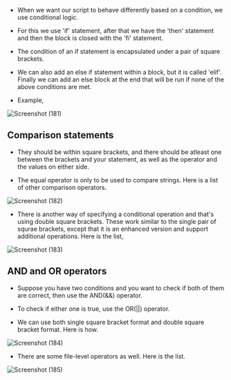 * When we want our script to behave differently based on a condition, we use conditional logic. 

* For this we use 'if' statement, after that we have the 'then' statement and then the block is closed with the 'fi' statement. 

* The condition of an if statement is encapsulated under a pair of square brackets. 

* We can also add an else if statement within a block, but it is called 'elif'. Finally we can add an else block at the end that will be run if none of the above conditions are met.

* Example,

![Screenshot (181)](https://github.com/NavedtheDev/DevOps-Learnings/assets/98219227/cb3aeec1-e9b6-41ab-a099-ca94cd08e27b)



## Comparison statements ##

* They should be within square brackets, and there should be atleast one between the brackets and your statement, as well as the operator and the values on either side. 

* The equal operator is only to be used to compare strings. Here is a list of other comparison operators.

![Screenshot (182)](https://github.com/NavedtheDev/DevOps-Learnings/assets/98219227/25499db4-7921-40dc-a8fb-af049876a9b8)

* There is another way of specifying a conditional operation and that's using double square brackets. These work similar to the single pair of squrae brackets, except that it is an enhanced version and support additional operations. Here is the list,

![Screenshot (183)](https://github.com/NavedtheDev/DevOps-Learnings/assets/98219227/54bc2ae6-1e02-4bbb-8aa8-59e1b4d51555)



## AND and OR operators ##

* Suppose you have two conditions and you want to check if both of them are correct, then use the AND(&&) operator. 

* To check if either one is true, use the OR(||) operator. 

* We can use both single square bracket format and double square bracket format. Here is how.

![Screenshot (184)](https://github.com/NavedtheDev/DevOps-Learnings/assets/98219227/39a7b08d-9683-4787-999f-29268291d48b)



* There are some file-level operators as well. Here is the list.

![Screenshot (185)](https://github.com/NavedtheDev/DevOps-Learnings/assets/98219227/cccbae00-942b-4e65-8442-cbc4787a1260)
